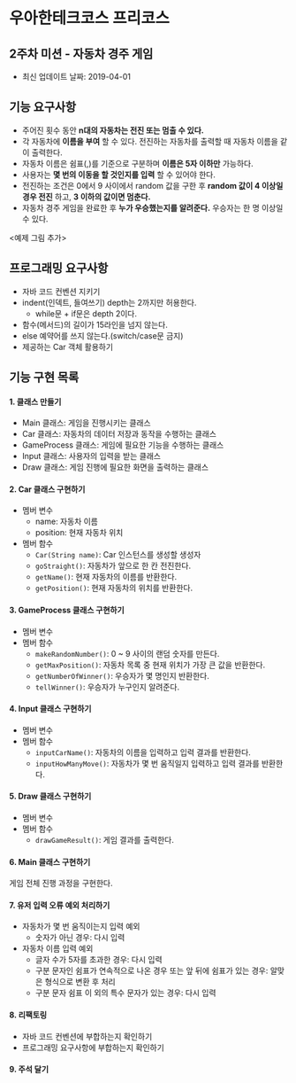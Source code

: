 # 우아한테크코스 프리코스

## 2주차 미션 - 자동차 경주 게임
- 최신 업데이트 날짜: 2019-04-01

## 기능 요구사항
- 주어진 횟수 동안 **n대의 자동차는 전진 또는 멈출 수 있다.**
- 각 자동차에 **이름을 부여** 할 수 있다. 전진하는 자동차를 출력할 때 자동차 이름을 같이 출력한다.
- 자동차 이름은 쉼표(,)를 기준으로 구분하며 **이름은 5자 이하만** 가능하다.
- 사용자는 **몇 번의 이동을 할 것인지를 입력** 할 수 있어야 한다.
- 전진하는 조건은 0에서 9 사이에서 random 값을 구한 후 **random 값이 4 이상일 경우 전진** 하고, **3 이하의 값이면 멈춘다.**
- 자동차 경주 게임을 완료한 후 **누가 우승했는지를 알려준다.** 우승자는 한 명 이상일 수 있다.

<예제 그림 추가>

## 프로그래밍 요구사항
- 자바 코드 컨벤션 지키기
- indent(인덱트, 들여쓰기) depth는 2까지만 허용한다.
  - while문 + if문은 depth 2이다.
- 함수(메서드)의 길이가 15라인을 넘지 않는다.
- else 예약어를 쓰지 않는다.(switch/case문 금지)
- 제공하는 Car 객체 활용하기

## 기능 구현 목록
#### 1. 클래스 만들기
- Main 클래스: 게임을 진행시키는 클래스
- Car 클래스: 자동차의 데이터 저장과 동작을 수행하는 클래스
- GameProcess 클래스: 게임에 필요한 기능을 수행하는 클래스
- Input 클래스: 사용자의 입력을 받는 클래스
- Draw 클래스: 게임 진행에 필요한 화면을 출력하는 클래스

#### 2. Car 클래스 구현하기
- 멤버 변수
  - name: 자동차 이름
  - position: 현재 자동차 위치
- 멤버 함수
  - ```Car(String name)```: Car 인스턴스를 생성할 생성자
  - ```goStraight()```: 자동차가 앞으로 한 칸 전진한다.
  - ```getName()```: 현재 자동차의 이름를 반환한다.
  - ```getPosition()```: 현재 자동차의 위치를 반환한다.

#### 3. GameProcess 클래스 구현하기
- 멤버 변수
- 멤버 함수
  - ```makeRandomNumber()```: 0 ~ 9 사이의 랜덤 숫자를 만든다.
  - ```getMaxPosition()```: 자동차 목록 중 현재 위치가 가장 큰 값을 반환한다.
  - ```getNumberOfWinner()```: 우승자가 몇 명인지 반환한다.
  - ```tellWinner()```: 우승자가 누구인지 알려준다.

#### 4. Input 클래스 구현하기
- 멤버 변수
- 멤버 함수
  - ```inputCarName()```: 자동차의 이름을 입력하고 입력 결과를 반환한다.
  - ```inputHowManyMove()```: 자동차가 몇 번 움직일지 입력하고 입력 결과를 반환한다.

#### 5. Draw 클래스 구현하기
- 멤버 변수
- 멤버 함수
  - ```drawGameResult()```: 게임 결과를 출력한다.

#### 6. Main 클래스 구현하기
게임 전체 진행 과정을 구현한다.

#### 7. 유저 입력 오류 예외 처리하기
- 자동차가 몇 번 움직이는지 입력 예외
  - 숫자가 아닌 경우: 다시 입력
- 자동차 이름 입력 예외
  - 글자 수가 5자를 초과한 경우: 다시 입력
  - 구분 문자인 쉼표가 연속적으로 나온 경우 또는 앞 뒤에 쉼표가 있는 경우: 알맞은 형식으로 변환 후 처리
  - 구분 문자 쉼표 이 외의 특수 문자가 있는 경우: 다시 입력

#### 8. 리팩토링
- 자바 코드 컨벤션에 부합하는지 확인하기
- 프로그래밍 요구사항에 부합하는지 확인하기

#### 9. 주석 달기
